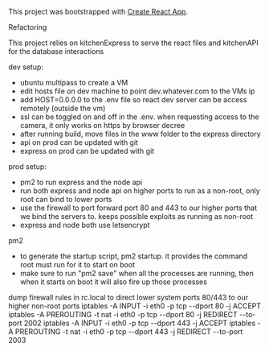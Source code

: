 This project was bootstrapped with [Create React App](https://github.com/facebook/create-react-app).

Refactoring



This project relies on kitchenExpress to serve the react files and kitchenAPI for the database interactions

dev setup:
- ubuntu multipass to create a VM
- edit hosts file on dev machine to point dev.whatever.com to the VMs ip
- add HOST=0.0.0.0 to the .env file so react dev server can be access remotely (outside the vm)
- ssl can be toggled on and off in the .env. when requesting access to the camera, it only works on https by browser decree
- after running build, move files in the www folder to the express directory
- api on prod can be updated with git
- express on prod can be updated with git

prod setup:
- pm2 to run express and the node api
- run both express and node api on higher ports to run as a non-root, only root can bind to lower ports
- use the firewall to port forward port 80 and 443 to our higher ports that we bind the servers to. keeps possible exploits as running as non-root
- express and node both use letsencrypt

pm2
- to generate the startup script, pm2 startup. it provides the command root must run for it to start on boot
- make sure to run "pm2 save" when all the processes are running, then when it starts on boot it will also fire up those processes

dump firewall rules in rc.local to direct lower system ports 80/443 to our higher non-root ports
iptables -A INPUT -i eth0 -p tcp --dport 80 -j ACCEPT
iptables -A PREROUTING -t nat -i eth0 -p tcp --dport 80 -j REDIRECT --to-port 2002
iptables -A INPUT -i eth0 -p tcp --dport 443 -j ACCEPT
iptables -A PREROUTING -t nat -i eth0 -p tcp --dport 443 -j REDIRECT --to-port 2003

